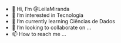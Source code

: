 - 👋 Hi, I’m @LeilaMiranda
- 👀 I’m interested in Tecnologia
- 🌱 I’m currently learning Ciências de Dados
- 💞️ I’m looking to collaborate on ...
- 📫 How to reach me ...

<!---
LeilaMiranda/LeilaMiranda is a ✨ special ✨ repository because its `README.md` (this file) appears on your GitHub profile.
You can click the Preview link to take a look at your changes.
--->

<div>
  <a href - https://www.linkedin.com/in/leila-miranda-54129510a/>
  
